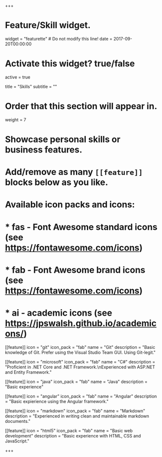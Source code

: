 +++
# Feature/Skill widget.
widget = "featurette"  # Do not modify this line!
date = 2017-09-20T00:00:00

# Activate this widget? true/false
active = true

title = "Skills"
subtitle = ""

# Order that this section will appear in.
weight = 7

# Showcase personal skills or business features.
# 
# Add/remove as many `[[feature]]` blocks below as you like.
# 
# Available icon packs and icons:
# * fas - Font Awesome standard icons (see https://fontawesome.com/icons)
# * fab - Font Awesome brand icons (see https://fontawesome.com/icons)
# * ai - academic icons (see https://jpswalsh.github.io/academicons/)

[[feature]]
  icon = "git"
  icon_pack = "fab"
  name = "Git"
  description = "Basic knowledge of Git. Prefer using the Visual Studio Team GUI. Using Git-legit."
  
[[feature]]
  icon = "microsoft"
  icon_pack = "fab"
  name = "C#"
  description = "Proficient in .NET Core and .NET Framework.\nExperienced with ASP.NET and Entity Framework."  
  
[[feature]]
  icon = "java"
  icon_pack = "fab"
  name = "Java"
  description = "Basic experience"

[[feature]]
  icon = "angular"
  icon_pack = "fab"
  name = "Angular"
  description = "Basic expierience using the Angular framework."

[[feature]]
  icon = "markdown"
  icon_pack = "fab"
  name = "Markdown"
  description = "Experienced in writing clean and maintainable markdown documents."

[[feature]]
  icon = "html5"
  icon_pack = "fab"
  name = "Basic web development"
  description = "Basic experience with HTML, CSS and JavaScript."

+++